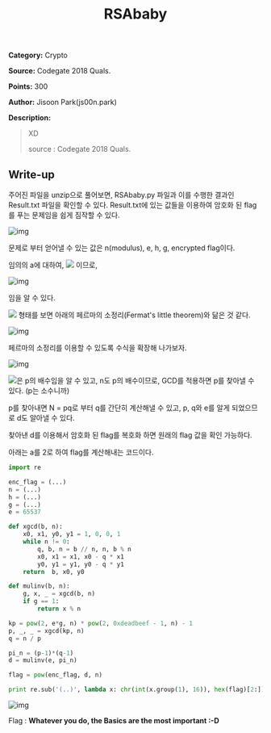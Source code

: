 ﻿---
layout: post
title: RSAbaby
category: Crypto
rpath: /resource/RSAbaby
tag: [RSA, fermat] 
---

**Category:** Crypto

**Source:** Codegate 2018 Quals.

**Points:** 300

**Author:** Jisoon Park(js00n.park)

**Description:** 

> XD
>
> source : Codegate 2018 Quals.

## Write-up

주어진 파일을 unzip으로 풀어보면, RSAbaby.py 파일과 이를 수행한 결과인 Result.txt 파일을 확인할 수 있다. Result.txt에 있는 값들을 이용하여 암호화 된 flag를 푸는 문제임을 쉽게 짐작할 수 있다.

![img]({{page.rpath|prepend:site.baseurl}}/code.png)

문제로 부터 얻어낼 수 있는 값은 n(modulus), e, h, g, encrypted flag이다.

임의의 a에 대하여, <img src="{{page.rpath|prepend:site.baseurl}}/1.gif"> 이므로,

![img]({{page.rpath|prepend:site.baseurl}}/2.gif)

임을 알 수 있다.

<img src="{{page.rpath|prepend:site.baseurl}}/3.gif"> 형태를 보면 아래의 페르마의 소정리(Fermat's little theorem)와 닮은 것 같다.

![img]({{page.rpath|prepend:site.baseurl}}/fermat.gif)

페르마의 소정리를 이용할 수 있도록 수식을 확장해 나가보자.

![img]({{page.rpath|prepend:site.baseurl}}/4.gif)

<img src="{{page.rpath|prepend:site.baseurl}}/5.gif">은 p의 배수임을 알 수 있고, n도 p의 배수이므로, GCD를 적용하면 p를 찾아낼 수 있다. (p는 소수니까)

p를 찾아내면 N = pq로 부터 q를 간단히 계산해낼 수 있고, p, q와 e를 알게 되었으므로 d도 알아낼 수 있다.

찾아낸 d를 이용해서 암호화 된 flag를 복호화 하면 원래의 flag 값을 확인 가능하다.

아래는 a를 2로 하여 flag를 계산해내는 코드이다.

```python
import re

enc_flag = (...)
n = (...)
h = (...)
g = (...)
e = 65537

def xgcd(b, n):
    x0, x1, y0, y1 = 1, 0, 0, 1
    while n != 0:
        q, b, n = b // n, n, b % n
        x0, x1 = x1, x0 - q * x1
        y0, y1 = y1, y0 - q * y1
    return  b, x0, y0

def mulinv(b, n):
    g, x, _ = xgcd(b, n)
    if g == 1:
        return x % n

kp = pow(2, e*g, n) * pow(2, 0xdeadbeef - 1, n) - 1
p, _, _ = xgcd(kp, n)
q = n / p

pi_n = (p-1)*(q-1)
d = mulinv(e, pi_n)

flag = pow(enc_flag, d, n)

print re.sub('(..)', lambda x: chr(int(x.group(1), 16)), hex(flag)[2:])
```

![img]({{page.rpath|prepend:site.baseurl}}/run.png)

Flag : <b>Whatever you do, the Basics are the most important :-D</b>
